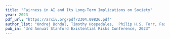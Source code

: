 ```yaml
---
title: "Fairness in AI and Its Long-Term Implications on Society"
year: 2023
pdf_url: "https://arxiv.org/pdf/2304.09826.pdf"
author_list: "Ondrej Bohdal, Timothy Hospedales,  Philip H.S. Torr, Fazl Barez"
pub_in: "3rd Annual Stanford Existential Risks Conference, 2023"
---
```

